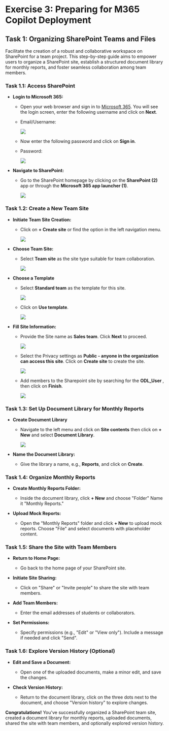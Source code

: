 # Exercise 3: Preparing for M365 Copilot Deployment

## Task 1: Organizing SharePoint Teams and Files

Facilitate the creation of a robust and collaborative workspace on SharePoint for a team project. This step-by-step guide aims to empower users to organize a SharePoint site, establish a structured document library for monthly reports, and foster seamless collaboration among team members.

### Task 1.1: Access SharePoint

- **Login to Microsoft 365:**
   - Open your web browser and sign in to [Microsoft 365](https://www.office.com/login?). You will see the login screen, enter the following username and click on **Next**. 

   * Email/Username: **<inject key="AzureAdUserEmail"></inject>**

      ![](/labguide/media/task3.1.1.png)

   - Now enter the following password and click on **Sign in**.

   * Password: **<inject key="AzureAdUserPassword"></inject>**

      ![](/labguide/media/task3.1.2.png)

- **Navigate to SharePoint:**
   - Go to the SharePoint homepage by clicking on the **SharePoint (2)** app or through the **Microsoft 365 app launcher (1)**.

      ![](/labguide/media/task3.2.1.png)

### Task 1.2: Create a New Team Site

- **Initiate Team Site Creation:**
   - Click on **+ Create site** or find the option in the left navigation menu.

      ![](/labguide/media/task3.2.2.png)

- **Choose Team Site:**
   - Select **Team site** as the site type suitable for team collaboration.

      ![](/labguide/media/task3.2.3.png)

- **Choose a Template**   
   - Select **Standard team** as the template for this site.

      ![](/labguide/media/task3.2.4.png)
   
   - Click on **Use template**.

      ![](/labguide/media/task3.2.5.png)

- **Fill Site Information:**
   - Provide the Site name as **Sales team**. Click **Next** to proceed.

      ![](/labguide/media/task3.2.6.png)

   - Select the Privacy settings as **Public - anyone in the organization can access this site**. Click on **Create site** to create the site.

      ![](/labguide/media/task3.2.7.png)

   - Add members to the Sharepoint site by searching for the **ODL_User <inject key="DeploymentID"></inject>**, then click on **Finish**.

      ![](/labguide/media/task3.2.8.png)

### Task 1.3: Set Up Document Library for Monthly Reports

- **Create Document Library**
   - Navigate to the left menu and click on **Site contents** then click on **+ New** and select **Document Library**.

      ![](/labguide/media/task3.3.1.png)
      
- **Name the Document Library:**
   - Give the library a name, e.g., **Reports**, and click on **Create**.

### Task 1.4: Organize Monthly Reports

- **Create Monthly Reports Folder:**
   - Inside the document library, click **+ New** and choose "Folder" Name it "Monthly Reports."

- **Upload Mock Reports:**
   - Open the "Monthly Reports" folder and click **+ New** to upload mock reports. Choose "File" and select documents with placeholder content.

### Task 1.5: Share the Site with Team Members

- **Return to Home Page:**
    - Go back to the home page of your SharePoint site.

- **Initiate Site Sharing:**
    - Click on "Share" or "Invite people" to share the site with team members.

- **Add Team Members:**
    - Enter the email addresses of students or collaborators.

- **Set Permissions:**
    - Specify permissions (e.g., "Edit" or "View only"). Include a message if needed and click "Send".

### Task 1.6: Explore Version History (Optional)

- **Edit and Save a Document:**
    - Open one of the uploaded documents, make a minor edit, and save the changes.

- **Check Version History:**
    - Return to the document library, click on the three dots next to the document, and choose "Version history" to explore changes.

**Congratulations!** You've successfully organized a SharePoint team site, created a document library for monthly reports, uploaded documents, shared the site with team members, and optionally explored version history.
